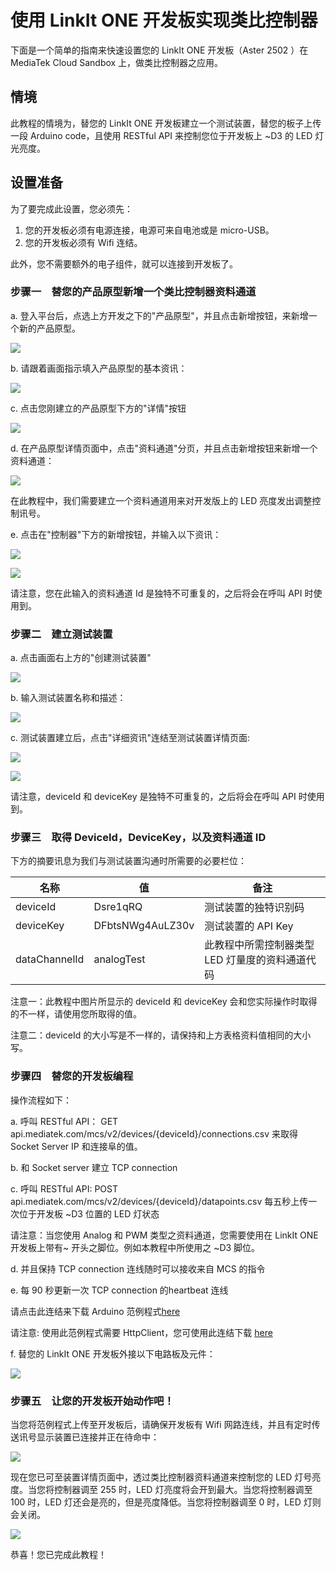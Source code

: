 # 使用 LinkIt ONE 开发板实现类比控制器


下面是一个简单的指南来快速设置您的 LinkIt ONE 开发板（Aster 2502 ）在 MediaTek Cloud Sandbox 上，做类比控制器之应用。

## 情境

此教程的情境为，替您的 LinkIt ONE 开发板建立一个测试装置，替您的板子上传一段 Arduino code，且使用 RESTful API 来控制您位于开发板上 ~D3 的 LED 灯光亮度。

## 设置准备

为了要完成此设置，您必须先：

1. 您的开发板必须有电源连接，电源可来自电池或是 micro-USB。
2. 您的开发板必须有 Wifi 连结。


此外，您不需要额外的电子组件，就可以连接到开发板了。

### 步骤一　替您的产品原型新增一个类比控制器资料通道

a. 登入平台后，点选上方开发之下的"产品原型"，并且点击新增按钮，来新增一个新的产品原型。


![](../images/Linkit_ONE/img_linkitone_02.png)

b. 请跟着画面指示填入产品原型的基本资讯：

![](../images/Linkit_ONE/img_linkitone_03.png)


c. 点击您刚建立的产品原型下方的"详情"按钮

![](../images/Linkit_ONE/img_linkitone_04.png)

d. 在产品原型详情页面中，点击"资料通道"分页，并且点击新增按钮来新增一个资料通道：

![](../images/Linkit_ONE/img_linkitone_05.png)

在此教程中，我们需要建立一个资料通道用来对开发版上的 LED 亮度发出调整控制讯号。

e. 点击在"控制器"下方的新增按钮，并输入以下资讯：

![](../images/Linkit_ONE/img_linkitone_08.png)

![](../images/Linkit_ONE/img_linkitone_19.png)

 请注意，您在此输入的资料通道 Id 是独特不可重复的，之后将会在呼叫 API 时使用到。


### 步骤二　建立测试装置

a. 点击画面右上方的"创建测试装置"

![](../images/Linkit_ONE/img_linkitone_11.png)

b. 输入测试装置名称和描述：

![](../images/Linkit_ONE/img_linkitone_20.png)

c. 测试装置建立后，点击"详细资讯"连结至测试装置详情页面:

![](../images/Linkit_ONE/img_linkitone_13.png)

![](../images/Linkit_ONE/img_linkitone_21.png)


请注意，deviceId 和 deviceKey 是独特不可重复的，之后将会在呼叫 API 时使用到。

### 步骤三　取得 DeviceId，DeviceKey，以及资料通道 ID

下方的摘要讯息为我们与测试装置沟通时所需要的必要栏位：

| 名称 | 值 | 备注 |
| -- | -- | -- |
| deviceId | Dsre1qRQ | 测试装置的独特识别码 |
| deviceKey | DFbtsNWg4AuLZ30v | 测试装置的 API Key |
| dataChannelId | analogTest | 此教程中所需控制器类型 LED 灯量度的资料通道代码 |

注意一：此教程中图片所显示的 deviceId 和 deviceKey 会和您实际操作时取得的不一样，请使用您所取得的值。

注意二：deviceId 的大小写是不一样的，请保持和上方表格资料值相同的大小写。

### 步骤四　替您的开发板编程

操作流程如下：

a. 呼叫 RESTful API：
GET api.mediatek.com/mcs/v2/devices/{deviceId}/connections.csv
来取得 Socket Server IP 和连接阜的值。

b. 和 Socket server 建立 TCP connection

c. 呼叫 RESTful API:
POST api.mediatek.com/mcs/v2/devices/{deviceId}/datapoints.csv
每五秒上传一次位于开发板 ~D3 位置的 LED 灯状态

请注意：当您使用 Analog 和 PWM 类型之资料通道，您需要使用在 LinkIt ONE 开发板上带有~ 开头之脚位。例如本教程中所使用之 ~D3 脚位。

d. 并且保持 TCP connection 连线随时可以接收来自 MCS 的指令

e. 每 90 秒更新一次 TCP connection 的heartbeat 连线

请点击此连结来下载 Arduino 范例程式[here](https://raw.githubusercontent.com/Mediatek-Cloud/MCS/master/source_code/AnalogLinkItOneSample)

请注意:
使用此范例程式需要 HttpClient，您可使用此连结下载
[here](https://github.com/amcewen/HttpClient/releases)

f. 替您的 LinkIt ONE 开发板外接以下电路板及元件：

![](../images/Linkit_ONE/img_linkitone_23.jpg)

### 步骤五　让您的开发板开始动作吧！

当您将范例程式上传至开发板后，请确保开发板有 Wifi 网路连线，并且有定时传送讯号显示装置已连接并正在待命中：

![](../images/Linkit_ONE/img_linkitone_15.JPG)

现在您已可至装置详情页面中，透过类比控制器资料通道来控制您的 LED 灯号亮度。当您将控制器调至 255 时，LED 灯亮度将会开到最大。当您将控制器调至 100 时，LED 灯还会是亮的，但是亮度降低。当您将控制器调至 0 时，LED 灯则会关闭。


![](../images/Linkit_ONE/img_linkitone_22.png)


恭喜！您已完成此教程！
